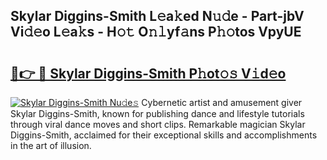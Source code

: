 ## Skylar Diggins-Smith L𝚎a𝚔ed N𝚞𝚍e - Part-jbV Vi𝚍𝚎o L𝚎a𝚔s - H𝚘𝚝 O𝚗𝚕yf𝚊ns P𝚑𝚘tos VpyUE

# <h2><a href="http://kf53yzg.oniu.top/?m=Skylar+Diggins-Smith">🔗👉 🔴 Skylar Diggins-Smith P𝚑ot𝚘𝚜 V𝚒d𝚎o</a></h2>

[![Skylar Diggins-Smith Nu𝚍e𝚜](https://i.imgur.com/0qMVB7G.gif)](http://kf53yzg.oniu.top/?m=Skylar+Diggins-Smith)
Cybernetic artist and amusement giver Skylar Diggins-Smith, known for publishing dance and lifestyle tutorials through viral dance moves and short clips. Remarkable magician Skylar Diggins-Smith, acclaimed for their exceptional skills and accomplishments in the art of illusion.  
